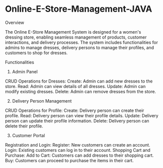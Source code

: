 # Online-E-Store-Management-JAVA
Overview

The Online E-Store Management System is designed for a women's dressing store, enabling seamless management of products, customer interactions, and delivery processes. The system includes functionalities for admins to manage dresses, delivery persons to manage their profiles, and customers to shop for dresses.

Functionalities

1. Admin Panel
   
CRUD Operations for Dresses:
Create: Admin can add new dresses to the store.
Read: Admin can view details of all dresses.
Update: Admin can modify existing dresses.
Delete: Admin can remove dresses from the store.

2. Delivery Person Management

CRUD Operations for Profile:
Create: Delivery person can create their profile.
Read: Delivery person can view their profile details.
Update: Delivery person can update their profile information.
Delete: Delivery person can delete their profile.

3. Customer Portal
   
Registration and Login:
Register: New customers can create an account.
Login: Existing customers can log in to their account.
Shopping Cart and Purchase:
Add to Cart: Customers can add dresses to their shopping cart.
Buy: Customers can proceed to purchase the items in their cart.
